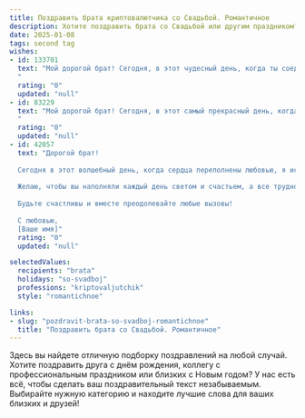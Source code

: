 ```yaml
---
title: Поздравить брата криптовалютчика со Свадьбой. Романтичное
description: Хотите поздравить брата со Свадьбой или другим праздником? Наш ИИ создаст незабываемое поздравление, а вы обязательно выделитесь среди других.  
date: 2025-01-08
tags: second tag
wishes:
- id: 133701
  text: "Мой дорогой брат! Сегодня, в этот чудесный день, когда ты соединил свою судьбу с любимой, я хочу сказать тебе, что твоя любовь – это самая ценная криптовалюта в моей жизни. Пусть  ваша любовь будет такой же крепкой и непоколебимой, как надежный блокчейн, а счастье –  бесконечным, как  потенциал  криптомира!  Счастья вам, любви и долгих лет совместной жизни, наполненной  теплотой и взаимопониманием!
  "
  rating: "0"
  updated: "null"
- id: 83229
  text: "Мой дорогой брат! Сегодня, в этот самый прекрасный день, когда ты соединяешь свою жизнь с любимой, я хочу сказать тебе:  пусть ваша любовь будет такой же светлой и непоколебимой, как самая надежная криптовалюта. Пусть каждый день вашей совместной жизни будет наполнен счастьем, нежностью и взаимным обожанием,  а ваш общий путь будет усыпан бриллиантами – теми самыми, что прочнее любых цифровых активов.  Поздравляю вас с этим чудесным событием, желаю бесконечного счастья и любви!
  "
  rating: "0"
  updated: "null"
- id: 42057
  text: "Дорогой брат!
  
  Сегодня в этот волшебный день, когда сердца переполнены любовью, я искренне поздравляю тебя с самым важным событием в жизни – твоей свадьбой! Пусть ваша совместная жизнь будет подобна успешной сделке в мире криптовалют: полной радости, доверия и взаимопонимания.
  
  Желаю, чтобы вы наполняли каждый день светом и счастьем, а все трудности лишь укрепляли вашу связь. Пусть ваша любовь растет в цене с каждым мгновением, а счастье будет самым ценным активом на вашем пути.
  
  Будьте счастливы и вместе преодолевайте любые вызовы!
  
  С любовью,
  [Ваше имя]"
  rating: "0"
  updated: "null"

selectedValues:
  recipients: "brata"
  holidays: "so-svadboj"
  professions: "kriptovaljutchik"
  style: "romantichnoe"

links:
- slug: "pozdravit-brata-so-svadboj-romantichnoe"
  title: "Поздравить брата со Свадьбой. Романтичное"
---
```


Здесь вы найдете отличную подборку поздравлений на любой случай.
Хотите поздравить друга с днём рождения, коллегу с профессиональным праздником или близких с Новым годом? У нас есть всё, чтобы сделать ваш поздравительный текст незабываемым. Выбирайте нужную категорию и находите лучшие слова для ваших близких и друзей!

